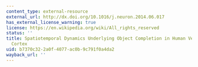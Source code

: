 ```yaml
---
content_type: external-resource
external_url: http://dx.doi.org/10.1016/j.neuron.2014.06.017
has_external_license_warning: true
license: https://en.wikipedia.org/wiki/All_rights_reserved
status: ''
title: Spatiotemporal Dynamics Underlying Object Completion in Human Ventral Visual
  Cortex
uid: b7370c32-2a0f-4077-ac0b-9c791f0a4da2
wayback_url: ''
---
```

